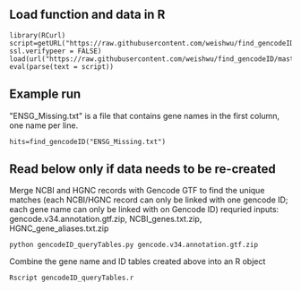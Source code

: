 ## Load function and data in R
```
library(RCurl)
script=getURL("https://raw.githubusercontent.com/weishwu/find_gencodeID/master/find_gencodeID.r", ssl.verifypeer = FALSE)
load(url("https://raw.githubusercontent.com/weishwu/find_gencodeID/master/queryTabs.RData"))
eval(parse(text = script))
```

## Example run
"ENSG_Missing.txt" is a file that contains gene names in the first column, one name per line.
```
hits=find_gencodeID("ENSG_Missing.txt")
```

## Read below only if data needs to be re-created
Merge NCBI and HGNC records with Gencode GTF to find the unique matches (each NCBI/HGNC record can only be linked with one gencode ID; each gene name can only be linked with on Gencode ID)
requried inputs: gencode.v34.annotation.gtf.zip, NCBI_genes.txt.zip, HGNC_gene_aliases.txt.zip
```
python gencodeID_queryTables.py gencode.v34.annotation.gtf.zip
```
Combine the gene name and ID tables created above into an R object
```
Rscript gencodeID_queryTables.r
```



